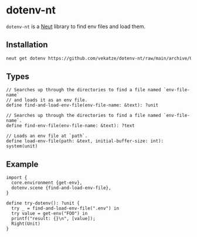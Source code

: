 # dotenv-nt

`dotenv-nt` is a [Neut](https://vekatze.github.io/neut) library to find env files and load them.

## Installation

```sh
neut get dotenv https://github.com/vekatze/dotenv-nt/raw/main/archive/0-1-11.tar.zst
```

## Types

```neut
// Searches up through the directories to find a file named `env-file-name`
// and loads it as an env file.
define find-and-load-env-file(env-file-name: &text): ?unit

// Searches up through the directories to find a file named `env-file-name`.
define find-env-file(env-file-name: &text): ?text

// Loads an env file at `path`.
define load-env-file(path: &text, initial-buffer-size: int): system(unit)
```

## Example

```neut
import {
  core.environment {get-env},
  dotenv.scene {find-and-load-env-file},
}

define try-dotenv(): ?unit {
  try _ = find-and-load-env-file(".env") in
  try value = get-env("FOO") in
  printf("result: {}\n", [value]);
  Right(Unit)
}
```
